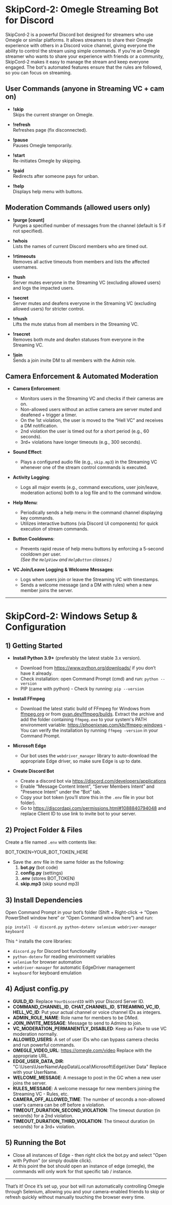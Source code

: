 # SkipCord-2: Omegle Streaming Bot for Discord

SkipCord-2 is a powerful Discord bot designed for streamers who use Omegle or similar platforms. It allows streamers to share their Omegle experience with others in a Discord voice channel, giving everyone the ability to control the stream using simple commands. If you're an Omegle streamer who wants to share your experience with friends or a community, SkipCord-2 makes it easy to manage the stream and keep everyone engaged. The bot's automated features ensure that the rules are followed, so you can focus on streaming.

## User Commands (anyone in Streaming VC + cam on)
- **!skip**  
  Skips the current stranger on Omegle.

- **!refresh**  
  Refreshes page (fix disconnected).

- **!pause**  
  Pauses Omegle temporarily.

- **!start**  
  Re-initiates Omegle by skipping.

- **!paid**  
  Redirects after someone pays for unban.

- **!help**  
  Displays help menu with buttons.

## Moderation Commands (allowed users only)
- **!purge [count]**  
  Purges a specified number of messages from the channel (default is 5 if not specified).

- **!whois**  
  Lists the names of current Discord members who are timed out.

- **!rtimeouts**  
  Removes all active timeouts from members and lists the affected usernames.

- **!hush**  
  Server mutes everyone in the Streaming VC (excluding allowed users) and logs the impacted users.

- **!secret**  
  Server mutes and deafens everyone in the Streaming VC (excluding allowed users) for stricter control.

- **!rhush**  
  Lifts the mute status from all members in the Streaming VC.

- **!rsecret**  
  Removes both mute and deafen statuses from everyone in the Streaming VC.

- **!join**  
  Sends a join invite DM to all members with the Admin role.

## Camera Enforcement & Automated Moderation
- **Camera Enforcement**:  
  - Monitors users in the Streaming VC and checks if their cameras are on.
  - Non-allowed users without an active camera are server muted and deafened + trigger a timer.
  - On the 1st violation, the user is moved to the “Hell VC” and receives a DM notification.
  - 2nd violation the user is timed out for a short period (e.g., 60 seconds).  
  - 3rd+ violations have longer timeouts (e.g., 300 seconds).

- **Sound Effect**:  
  - Plays a configured audio file (e.g., `skip.mp3`) in the Streaming VC whenever one of the stream control commands is executed.  

- **Activity Logging**:  
  - Logs all major events (e.g., command executions, user join/leave, moderation actions) both to a log file and to the command window.

- **Help Menu**:  
  - Periodically sends a help menu in the command channel displaying key commands.
  - Utilizes interactive buttons (via Discord UI components) for quick execution of stream commands.

- **Button Cooldowns**:  
  - Prevents rapid reuse of help menu buttons by enforcing a 5-second cooldown per user.  
  *(See the `HelpView` and `HelpButton` classes.)*

- **VC Join/Leave Logging & Welcome Messages**:  
  - Logs when users join or leave the Streaming VC with timestamps.
  - Sends a welcome message (and a DM with rules) when a new member joins the server. 

--------------------------------------------------------------------------------
 
# SkipCord-2: Windows Setup & Configuration
## 1) Getting Started
- **Install Python 3.9+** (preferably the latest stable 3.x version). 
  - Download from https://www.python.org/downloads/ if you don’t have it already.
  - Check installation: open Command Prompt (cmd) and run: `python --version`
  - PIP (came with python) - Check by running: `pip --version`

- **Install FFmpeg**  
  - Download the latest static build of FFmpeg for Windows from [ffmpeg.org](https://ffmpeg.org/download.html) or from [gyan.dev/ffmpeg/builds](https://www.gyan.dev/ffmpeg/builds/). Extract the archive and add the folder containing `ffmpeg.exe` to your system's PATH environment variable: https://phoenixnap.com/kb/ffmpeg-windows - You can verify the installation by running `ffmpeg -version` in your Command Prompt.

- **Microsoft Edge**  
  - Our bot uses the `webdriver_manager` library to auto-download the appropriate Edge driver, so make sure Edge is up to date.

- **Create Discord Bot**  
  - Create a discord bot via https://discord.com/developers/applications
  - Enable “Message Content Intent”, “Server Members Intent” and "Presence Intent" under the “Bot” tab.
  - Copy your bot token (you’ll store this in the `.env` file in your bot folder).
  - Go to https://discordapi.com/permissions.html#1088840794048 and replace Client ID to use link to invite bot to your server.

## 2) Project Folder & Files
Create a file named `.env` with contents like:

   BOT_TOKEN=YOUR_BOT_TOKEN_HERE

- Save the .env file in the same folder as the following:
   1. **bot.py** (bot code) 
   2. **config.py** (settings) 
   3. **.env** (stores BOT_TOKEN)
   4. **skip.mp3** (skip sound mp3)

## 3) Install Dependencies
Open Command Prompt in your bot’s folder (Shift + Right-click → “Open PowerShell window here” or “Open Command window here”) and run: 

`pip install -U discord.py python-dotenv selenium webdriver-manager keyboard`

This ^ installs the core libraries:
- `discord.py` for Discord bot functionality
- `python-dotenv` for reading environment variables
- `selenium` for browser automation
- `webdriver-manager` for automatic EdgeDriver management
- `keyboard` for keyboard emulation

## 4) Adjust config.py
- **GUILD_ID**: Replace `YourDiscordID` with your Discord Server ID.
- **COMMAND_CHANNEL_ID**, **CHAT_CHANNEL_ID**, **STREAMING_VC_ID**, **HELL_VC_ID**: Put your actual channel or voice channel IDs as integers.
- **ADMIN_ROLE_NAME**: Role name for members to be DMed.
- **JOIN_INVITE_MESSAGE**: Message to send to Admins to join.
- **VC_MODERATION_PERMANENTLY_DISABLED**: Keep as False to use VC moderation normally.
- **ALLOWED_USERS**: A set of user IDs who can bypass camera checks and run powerful commands.
- **OMEGLE_VIDEO_URL**: https://omegle.com/video Replace with the appropriate URL.
- **EDGE_USER_DATA_DIR**: "C:\\Users\\UserName\\AppData\\Local\\Microsoft\\Edge\\User Data" Replace with your UserName.
- **WELCOME_MESSAGE**: A message to post in the GC when a new user joins the server.
- **RULES_MESSAGE**: A welcome message for new members joining the Streaming VC - Rules, etc.
- **CAMERA_OFF_ALLOWED_TIME**: The number of seconds a non-allowed user's camera can be off before a violation.
- **TIMEOUT_DURATION_SECOND_VIOLATION**: The timeout duration (in seconds) for a 2nd violation.
- **TIMEOUT_DURATION_THIRD_VIOLATION**: The timeout duration (in seconds) for a 3rd+ violation.

## 5) Running the Bot  

- Close all instances of Edge - then right click the bot.py and select "Open with Python" (or simply double click). 
- At this point the bot should open an instance of edge (omegle), the commands will only work for thst specific tab / instance.

--------------------------------------------------------------------------------

That’s it! Once it’s set up, your bot will run automatically controlling Omegle through Selenium, allowing you and your camera-enabled friends to skip or refresh quickly without manually touching the browser every time.
